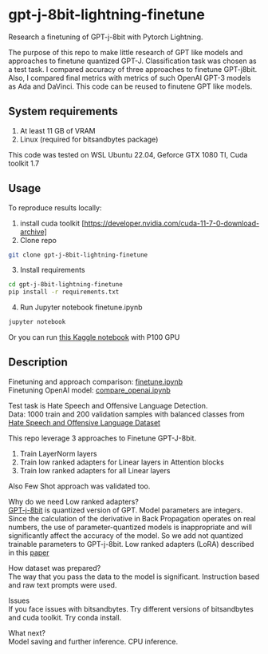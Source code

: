 # gpt-j-8bit-lightning-finetune

Research a finetuning of GPT-j-8bit with Pytorch Lightning. 

The purpose of this repo to make little research of GPT like models and approaches to finetune quantized GPT-J. Сlassification task was chosen as a test task. I compared accuracy of three approaches to finetune GPT-j8bit. Also, I compared final metrics with metrics of such OpenAI GPT-3 models as Ada and DaVinci. This code can be reused to finutene GPT like models. 

## System requirements

1. At least 11 GB of VRAM
2. Linux (required for bitsandbytes package)

This code was tested on WSL Ubuntu 22.04, Geforce GTX 1080 TI, Cuda toolkit 1.7

## Usage

To reproduce results locally:

1. install cuda toolkit [https://developer.nvidia.com/cuda-11-7-0-download-archive]
2. Clone repo
```bash
git clone gpt-j-8bit-lightning-finetune
```
3. Install requirements
```bash
cd gpt-j-8bit-lightning-finetune
pip install -r requirements.txt
```
4. Run Jupyter notebook finetune.ipynb
```bash
jupyter notebook
```

Or you can run [this Kaggle notebook](https://www.kaggle.com/code/vetka925/gpt-j-8bit-finetuning/notebook) with P100 GPU

## Description

Finetuning and approach comparison: [finetune.ipynb](https://github.com/vetka925/gpt-j-8bit-lightning-finetune/blob/master/finetune.ipynb)  
Finetuning OpenAI model: [compare_openai.ipynb](https://github.com/vetka925/gpt-j-8bit-lightning-finetune/blob/master/compare_openai.ipynb)  
  
Test task is Hate Speech and Offensive Language Detection.  
Data: 1000 train and 200 validation samples with balanced classes from [Hate Speech and Offensive Language Dataset](https://www.kaggle.com/datasets/mrmorj/hate-speech-and-offensive-language-dataset)

This repo leverage 3 approaches to Finetune GPT-J-8bit.
1. Train LayerNorm layers 
2. Train low ranked adapters for Linear layers in Attention blocks 
3. Train low ranked adapters for all Linear layers  

Also Few Shot approach was validated too.  
  
Why do we need Low ranked adapters?  
[GPT-j-8bit](https://huggingface.co/hivemind/gpt-j-6B-8bit) is quantized version of GPT. Model parameters are integers. Since the calculation of the derivative in Back Propagation operates on real numbers, the use of parameter-quantized models is inappropriate and will significantly affect the accuracy of the model. So we add not quantized trainable parameters to GPT-j-8bit. Low ranked adapters (LoRA) described in this [paper](https://arxiv.org/abs/2106.09685)  

How dataset was prepared?  
The way that you pass the data to the model is significant. Instruction based and raw text prompts were used.  

Issues  
If you face issues with bitsandbytes. Try different versions of bitsandbytes and cuda toolkit. Try conda install.  

What next?  
Model saving and further inference. CPU inference.